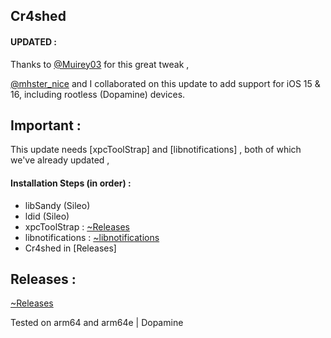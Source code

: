 ## Cr4shed
 
#### UPDATED : 
Thanks to [@Muirey03](https://twitter.com/muirey03) for this great tweak , 


[@mhster_nice](https://twitter.com/mhster_nice) and I collaborated on this update to add support for iOS 15 & 16, including rootless (Dopamine) devices.


## Important :
This update needs [xpcToolStrap] and [libnotifications] , both of which we've already updated ,


 
#### Installation Steps (in order) : 

- libSandy (Sileo)
- ldid (Sileo)
- xpcToolStrap : [~Releases](https://github.com/crazymind90/xpcToolStrap/releases/tag/Tweak)
- libnotifications : [~libnotifications](https://github.com/crazymind90/libnotifications-Rootless/releases/tag/tweak)
- Cr4shed in [Releases]



## Releases : 
[~Releases](https://github.com/crazymind90/Cr4shed-Rootless/releases/tag/tweak)

Tested on arm64 and arm64e | Dopamine
